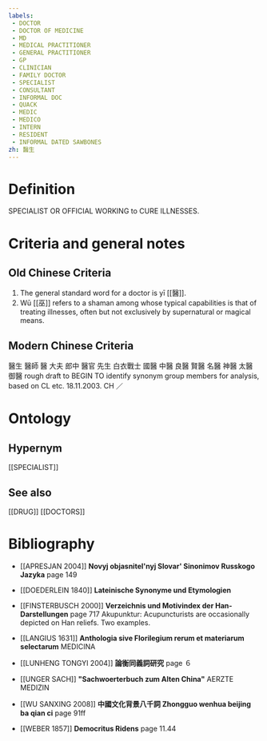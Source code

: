 ```yaml
---
labels: 
 - DOCTOR
 - DOCTOR OF MEDICINE
 - MD
 - MEDICAL PRACTITIONER
 - GENERAL PRACTITIONER
 - GP
 - CLINICIAN
 - FAMILY DOCTOR
 - SPECIALIST
 - CONSULTANT
 - INFORMAL DOC
 - QUACK
 - MEDIC
 - MEDICO
 - INTERN
 - RESIDENT
 - INFORMAL DATED SAWBONES
zh: 醫生
---
```


# Definition
SPECIALIST OR OFFICIAL WORKING to CURE ILLNESSES.
# Criteria and general notes
## Old Chinese Criteria
1. The general standard word for a doctor is yī [[醫]].
2. Wū [[巫]] refers to a shaman among whose typical capabilities is that of treating illnesses, often but not exclusively by supernatural or magical means.
## Modern Chinese Criteria
醫生
醫師
醫
大夫
郎中
醫官
先生
白衣戰士
國醫
中醫
良醫
賢醫
名醫
神醫
太醫
御醫
rough draft to BEGIN TO identify synonym group members for analysis, based on CL etc. 18.11.2003. CH ／
# Ontology

## Hypernym
[[SPECIALIST]]
## See also
[[DRUG]]
[[DOCTORS]]
# Bibliography
- [[APRESJAN 2004]]
**Novyj objasnitel'nyj Slovar' Sinonimov Russkogo Jazyka** page 149

- [[DOEDERLEIN 1840]]
**Lateinische Synonyme und Etymologien** 

- [[FINSTERBUSCH 2000]]
**Verzeichnis und Motivindex der Han-Darstellungen** page 717
Akupunktur:
Acupuncturists are occasionally depicted on Han reliefs. Two examples.
- [[LANGIUS 1631]]
**Anthologia sive Florilegium rerum et materiarum selectarum** 
MEDICINA
- [[LUNHENG TONGYI 2004]]
**論衡同義詞研究** page ６

- [[UNGER SACH]]
**"Sachwoerterbuch zum Alten China"** 
AERZTE
MEDIZIN
- [[WU SANXING 2008]]
**中國文化背景八千詞 Zhongguo wenhua beijing ba qian ci** page 91ff

- [[WEBER 1857]]
**Democritus Ridens** page 11.44
